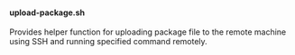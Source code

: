 #### upload-package.sh

Provides helper function for uploading package file to the remote machine using SSH and running specified command remotely.
